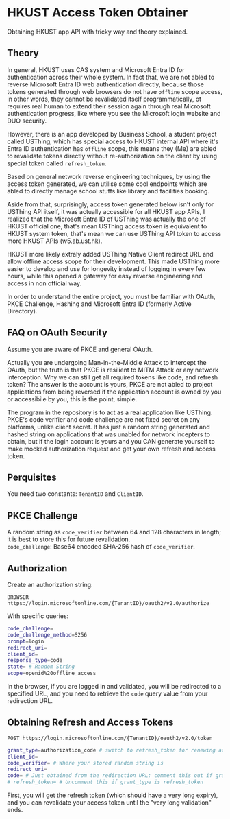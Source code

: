 # HKUST Access Token Obtainer

Obtaining HKUST app API with tricky way and theory explained.

## Theory

In general, HKUST uses CAS system and Microsoft Entra ID for authentication across their whole system. In fact that, we are not abled to reverse Microsoft Entra ID web authentication directly, because those tokens generated through web browsers do not have `offline` scope access, in other words, they cannot be revalidated itself programmatically, ot requires real human to extend their session again through real Microsoft authentication progress, like where you see the Microsoft login website and DUO security.

However, there is an app developed by Business School, a student project called USThing, which has special access to HKUST internal API where it's Entra ID authentication has `offline` scope, this means they (Me) are abled to revalidate tokens directly without re-authorization on the client by using special token called `refresh_token`.

Based on general network reverse engineering techniques, by using the access token generated, we can utilise some cool endpoints which are abled to directly manage school stuffs like library and facilities booking.

Aside from that, surprisingly, access token generated below isn't only for USThing API itself, it was actually accessible for all HKUST app APIs, I realized that the Microsoft Entra ID of USThing was actually the one of HKUST official one, that's mean USThing access token is equivalent to HKUST system token, that's mean we can use USThing API token to access more HKUST APIs (w5.ab.ust.hk).

HKUST more likely extraly added USThing Native Client redirect URL and allow offline access scope for their development. This made USThing more easier to develop and use for longevity instead of logging in every few hours, while this opened a gateway for easy reverse engineering and access in non official way.

In order to understand the entire project, you must be familiar with OAuth, PKCE Challenge, Hashing and Microsoft Entra ID (formerly Active Directory).

## FAQ on OAuth Security

Assume you are aware of PKCE and general OAuth.

Actually you are undergoing Man-in-the-Middle Attack to intercept the OAuth, but the truth is that PKCE is resilient to MITM Attack or any network interception. Why we can still get all required tokens like code, and refresh token? The answer is the account is yours, PKCE are not abled to project applications from being reversed if the application account is owned by you or accessibile by you, this is the point, simple.

The program in the repository is to act as a real application like USThing. PKCE's code verifier and code challenge are not fixed secret on any platforms, unlike client secret. It has just a random string generated and hashed string on applications that was unabled for network incepters to obtain, but if the login account is yours and you CAN generate yourself to make mocked authorization request and get your own refresh and access token.

## Perquisites

You need two constants: `TenantID` and `ClientID`.

## PKCE Challenge

A random string as `code_verifier` between 64 and 128 characters in length; it is best to store this for future revalidation.  
`code_challenge`: Base64 encoded SHA-256 hash of `code_verifier`.

## Authorization

Create an authorization string:

```
BROWSER https://login.microsoftonline.com/{TenantID}/oauth2/v2.0/authorize
```

With specific queries:

```bash
code_challenge=
code_challenge_method=S256
prompt=login
redirect_uri=
client_id=
response_type=code
state= # Random String
scope=openid%20offline_access
```

In the browser, if you are logged in and validated, you will be redirected to a specified URL, and you need to retrieve the `code` query value from your redirection URL.

## Obtaining Refresh and Access Tokens

```
POST https://login.microsoftonline.com/{TenantID}/oauth2/v2.0/token
```

```bash
grant_type=authorization_code # switch to refresh_token for renewing access tokens using a refresh token
client_id=
code_verifier= # Where your stored random string is
redirect_uri= 
code= # Just obtained from the redirection URL; comment this out if grant_type=refresh_token
# refresh_token= # Uncomment this if grant_type is refresh_token
```

First, you will get the refresh token (which should have a very long expiry), and you can revalidate your access token until the "very long validation" ends.
